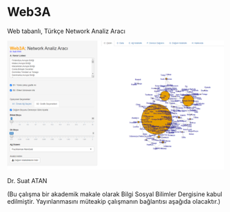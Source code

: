 # Web3A

Web tabanlı, Türkçe Network Analiz Aracı

![Arayüz](img/gui.png)

Dr. Suat ATAN

(Bu çalışma bir akademik makale olarak Bilgi Sosyal Bilimler Dergisine kabul edilmiştir. Yayınlanmasını müteakip çalışmanın bağlantısı aşağıda olacaktır.)